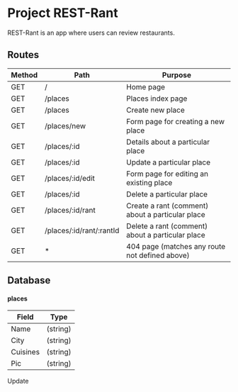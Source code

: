 # Project REST-Rant

REST-Rant is an app where users can review restaurants.

## Routes

| Method | Path | Purpose |
|--------|------|---------|
| GET    | /    |Home page|
| GET    | /places  |Places index page|
| GET    | /places  |Create new place|
| GET    | /places/new  |Form page for creating a new place|
| GET    | /places/:id  |Details about a particular place|
| GET    | /places/:id  |Update a particular place|
| GET    | /places/:id/edit  |Form page for editing an existing place|
| GET    | /places/:id  |Delete a particular place|
| GET    | /places/:id/rant  |Create a rant (comment) about a particular place|
| GET    | /places/:id/rant/:rantId  |Delete a rant (comment) about a particular place|
| GET    | *   |404 page (matches any route not defined above)|

## Database

#### places

| Field | Type |
|-------|------|
| Name  | (string) |
| City  | (string) |
| Cuisines | (string) |
| Pic | (string) |


Update

